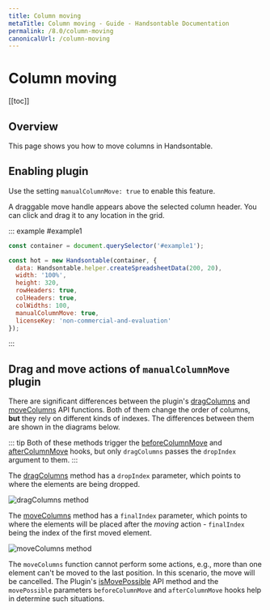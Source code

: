 ```yaml
---
title: Column moving
metaTitle: Column moving - Guide - Handsontable Documentation
permalink: /8.0/column-moving
canonicalUrl: /column-moving
---
```


# Column moving

[[toc]]

## Overview
This page shows you how to move columns in Handsontable.

## Enabling plugin

Use the setting `manualColumnMove: true` to enable this feature.

A draggable move handle appears above the selected column header. You can click and drag it to any location in the grid.

::: example #example1
```js
const container = document.querySelector('#example1');

const hot = new Handsontable(container, {
  data: Handsontable.helper.createSpreadsheetData(200, 20),
  width: '100%',
  height: 320,
  rowHeaders: true,
  colHeaders: true,
  colWidths: 100,
  manualColumnMove: true,
  licenseKey: 'non-commercial-and-evaluation'
});
```
:::

## Drag and move actions of `manualColumnMove` plugin

There are significant differences between the plugin's [dragColumns](@/api/manualColumnMove.md#dragcolumns) and [moveColumns](@/api/manualColumnMove.md#movecolumns) API functions. Both of them change the order of columns, **but** they rely on different kinds of indexes. The differences between them are shown in the diagrams below.

::: tip
Both of these methods trigger the [beforeColumnMove](@/api/hooks.md#beforecolumnmove) and [afterColumnMove](@/api/hooks.md#aftercolumnmove) hooks, but only `dragColumns` passes the `dropIndex` argument to them.
:::

The [dragColumns](@/api/manualColumnMove.md#dragcolumns) method has a `dropIndex` parameter, which points to where the elements are being dropped.

![dragColumns method](/docs/8.0/img/drag_action.svg)


The [moveColumns](@/api/manualColumnMove.md#movecolumns) method has a `finalIndex` parameter, which points to where the elements will be placed after the _moving_ action - `finalIndex` being the index of the first moved element.

![moveColumns method](/docs/8.0/img/move_action.svg)

The `moveColumns` function cannot perform some actions, e.g., more than one element can't be moved to the last position. In this scenario, the move will be cancelled. The Plugin's [isMovePossible](@/api/manualColumnMove.md#ismovepossible) API method and the `movePossible` parameters `beforeColumnMove` and `afterColumnMove` hooks help in determine such situations.
